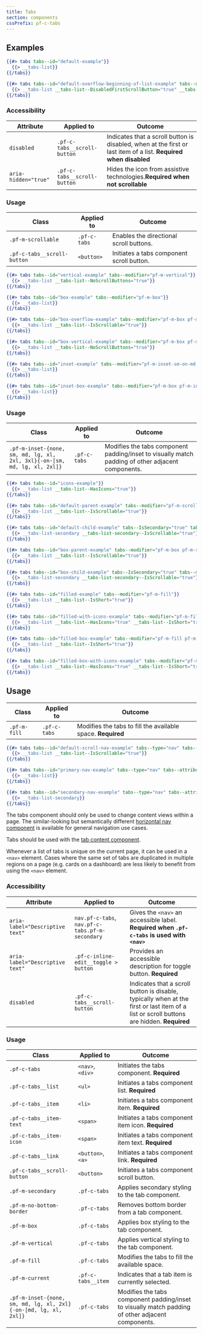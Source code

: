 ```yaml
---
title: Tabs
section: components
cssPrefix: pf-c-tabs
---
```


## Examples

```hbs title=Default
{{#> tabs tabs--id="default-example"}}
  {{> __tabs-list}}
{{/tabs}}
```

```hbs title=Default-overflow-beginning-of-list
{{#> tabs tabs--id="default-overflow-beginning-of-list-example" tabs--modifier="pf-m-scrollable"}}
  {{> __tabs-list __tabs-list--DisabledFirstScrollButton="true" __tabs-list--IsScrollable="true"}}
{{/tabs}}
```

### Accessibility

| Attribute | Applied to | Outcome |
| -- | -- | -- |
| `disabled` | `.pf-c-tabs__scroll-button` | Indicates that a scroll button is disabled, when at the first or last item of a list. **Required when disabled** |
| `aria-hidden="true"` | `.pf-c-tabs__scroll-button` | Hides the icon from assistive technologies.**Required when not scrollable** |

### Usage

| Class | Applied to | Outcome |
| -- | -- | -- |
| `.pf-m-scrollable` | `.pf-c-tabs` | Enables the directional scroll buttons. |
| `.pf-c-tabs__scroll-button` | `<button>` | Initiates a tabs component scroll button. |

```hbs title=Vertical
{{#> tabs tabs--id="vertical-example" tabs--modifier="pf-m-vertical"}}
  {{> __tabs-list __tabs-list--NoScrollButtons="true"}}
{{/tabs}}
```

```hbs title=Box
{{#> tabs tabs--id="box-example" tabs--modifier="pf-m-box"}}
  {{> __tabs-list}}
{{/tabs}}
```

```hbs title=Box-overflow
{{#> tabs tabs--id="box-overflow-example" tabs--modifier="pf-m-box pf-m-scrollable" __tabs-list--DisabledFirstScrollButton="true"}}
  {{> __tabs-list __tabs-list--IsScrollable="true"}}
{{/tabs}}
```

```hbs title=Box-vertical
{{#> tabs tabs--id="box-vertical-example" tabs--modifier="pf-m-box pf-m-vertical"}}
  {{> __tabs-list __tabs-list--NoScrollButtons="true"}}
{{/tabs}}
```

```hbs title=Inset
{{#> tabs tabs--id="inset-example" tabs--modifier="pf-m-inset-sm-on-md pf-m-inset-lg-on-lg pf-m-inset-2xl-on-xl"}}
  {{> __tabs-list}}
{{/tabs}}
```

```hbs title=Inset-box
{{#> tabs tabs--id="inset-box-example" tabs--modifier="pf-m-box pf-m-inset-sm-on-md pf-m-inset-lg-on-lg pf-m-inset-2xl-on-xl"}}
  {{> __tabs-list}}
{{/tabs}}
```

### Usage

| Class | Applied to | Outcome |
| -- | -- | -- |
| `.pf-m-inset-{none, sm, md, lg, xl, 2xl, 3xl}{-on-[sm, md, lg, xl, 2xl]}` | `.pf-c-tabs` | Modifies the tabs component padding/inset to visually match padding of other adjacent components. |

```hbs title=Icons-and-text
{{#> tabs tabs--id="icons-example"}}
  {{> __tabs-list __tabs-list--HasIcons="true"}}
{{/tabs}}
```

```hbs title=Tabs-with-sub-tabs
{{#> tabs tabs--id="default-parent-example" tabs--modifier="pf-m-scrollable"}}
  {{> __tabs-list __tabs-list--IsScrollable="true"}}
{{/tabs}}

{{#> tabs tabs--id="default-child-example" tabs--IsSecondary="true" tabs--modifier="pf-m-scrollable"}}
  {{> __tabs-list-secondary __tabs-list-secondary--IsScrollable="true"}}
{{/tabs}}
```

```hbs title=Box-tabs-with-sub-tabs
{{#> tabs tabs--id="box-parent-example" tabs--modifier="pf-m-box pf-m-scrollable"}}
  {{> __tabs-list __tabs-list--IsScrollable="true"}}
{{/tabs}}

{{#> tabs tabs--id="box-child-example" tabs--IsSecondary="true" tabs--modifier="pf-m-scrollable"}}
  {{> __tabs-list-secondary __tabs-list-secondary--IsScrollable="true"}}
{{/tabs}}
```

```hbs title=Filled
{{#> tabs tabs--id="filled-example" tabs--modifier="pf-m-fill"}}
  {{> __tabs-list __tabs-list--IsShort="true"}}
{{/tabs}}
```

```hbs title=Filled-with-icons
{{#> tabs tabs--id="filled-with-icons-example" tabs--modifier="pf-m-fill"}}
  {{> __tabs-list __tabs-list--HasIcons="true" __tabs-list--IsShort="true"}}
{{/tabs}}
```

```hbs title=Filled-box
{{#> tabs tabs--id="filled-box-example" tabs--modifier="pf-m-fill pf-m-box"}}
  {{> __tabs-list __tabs-list--IsShort="true"}}
{{/tabs}}
```

```hbs title=Filled-box-with-icons
{{#> tabs tabs--id="filled-box-with-icons-example" tabs--modifier="pf-m-fill pf-m-box"}}
  {{> __tabs-list __tabs-list--HasIcons="true" __tabs-list--IsShort="true"}}
{{/tabs}}
```

## Usage
| Class | Applied to | Outcome |
| -- | -- | -- |
| `.pf-m-fill`  | `.pf-c-tabs` | Modifies the tabs to fill the available space. **Required** |

```hbs title=Using-the-nav-element
{{#> tabs tabs--id="default-scroll-nav-example" tabs--type="nav" tabs--modifier="pf-m-scrollable" tabs--attribute='aria-label="Local"' tabs-link--isLink="true"}}
  {{> __tabs-list __tabs-list--IsScrollable="true"}}
{{/tabs}}
```

```hbs title=Sub-nav-using-the-nav-element
{{#> tabs tabs--id="primary-nav-example" tabs--type="nav" tabs--attribute='aria-label="Local"' tabs-link--isLink="true"}}
  {{> __tabs-list}}
{{/tabs}}

{{#> tabs tabs--id="secondary-nav-example" tabs--type="nav" tabs--attribute='aria-label="Local secondary"' tabs-link--isLink="true" tabs--modifier="pf-m-secondary"}}
  {{> __tabs-list-secondary}}
{{/tabs}}
```

The tabs component should only be used to change content views within a page. The similar-looking but semantically different [horizontal nav component](/documentation/core/components/nav) is available for general navigation use cases.

Tabs should be used with the [tab content component](/documentation/core/components/tabcontent).

Whenever a list of tabs is unique on the current page, it can be used in a `<nav>` element. Cases where the same set of tabs are duplicated in multiple regions on a page (e.g. cards on a dashboard) are less likely to benefit from using the `<nav>` element.

### Accessibility

| Attribute | Applied to | Outcome |
| -- | -- | -- |
| `aria-label="Descriptive text"` | `nav.pf-c-tabs`, `nav.pf-c-tabs.pf-m-secondary` | Gives the `<nav>` an accessible label. **Required when `.pf-c-tabs` is used with `<nav>`**
| `aria-label="Descriptive text"` | `.pf-c-inline-edit__toggle > button` | Provides an accessible description for toggle button. **Required**
| `disabled` | `.pf-c-tabs__scroll-button` | Indicates that a scroll button is disable, typically when at the first or last item of a list or scroll buttons are hidden. **Required** |

### Usage

| Class | Applied to | Outcome |
| -- | -- | -- |
| `.pf-c-tabs` | `<nav>`, `<div>` | Initiates the tabs component. **Required** |
| `.pf-c-tabs__list` | `<ul>` | Initiates a tabs component list. **Required** |
| `.pf-c-tabs__item` | `<li>` | Initiates a tabs component item. **Required** |
| `.pf-c-tabs__item-text` | `<span>` | Initiates a tabs component item icon. **Required** |
| `.pf-c-tabs__item-icon` | `<span>` | Initiates a tabs component item text. **Required** |
| `.pf-c-tabs__link` | `<button>`, `<a>` | Initiates a tabs component link. **Required** |
| `.pf-c-tabs__scroll-button` | `<button>` | Initiates a tabs component scroll button. |
| `.pf-m-secondary` | `.pf-c-tabs` | Applies secondary styling to the tab component. |
| `.pf-m-no-bottom-border` | `.pf-c-tabs` | Removes bottom border from a tab component. |
| `.pf-m-box` | `.pf-c-tabs` | Applies box styling to the tab component. |
| `.pf-m-vertical` | `.pf-c-tabs` | Applies vertical styling to the tab component. |
| `.pf-m-fill` | `.pf-c-tabs` | Modifies the tabs to fill the available space. |
| `.pf-m-current` | `.pf-c-tabs__item` | Indicates that a tab item is currently selected. |
| `.pf-m-inset-{none, sm, md, lg, xl, 2xl}{-on-[md, lg, xl, 2xl]}` | `.pf-c-tabs` | Modifies the tabs component padding/inset to visually match padding of other adjacent components. |
